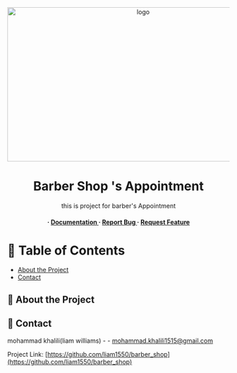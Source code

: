 <div align='center'>

<img src=https://heygoldie.com/blog/wp-content/uploads/2021/12/barber-shop-decor-ideas.jpg alt="logo" width=600 height=350 />

<h1>Barber Shop 's Appointment</h1>
<p>this is project for barber's Appointment</p>

<h4> <span> · </span> <a href="https://github.com/liam1550/barber_shop/blob/master/README.md"> Documentation </a> <span> · </span> <a href="https://github.com/liam1550/barber_shop/issues"> Report Bug </a> <span> · </span> <a href="https://github.com/liam1550/barber_shop/issues"> Request Feature </a> </h4>


</div>

# :notebook_with_decorative_cover: Table of Contents

- [About the Project](#star2-about-the-project)
- [Contact](#handshake-contact)


## :star2: About the Project

## :handshake: Contact

mohammad khalili(liam williams) - - mohammad.khalili1515@gmail.com

Project Link: [https://github.com/liam1550/barber_shop](https://github.com/liam1550/barber_shop)
